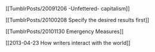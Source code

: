 [[TumblrPosts/20091206 -Unfettered- capitalism]]  

[[TumblrPosts/20100208 Specify the desired results first]]  

[[TumblrPosts/20101130 Emergency Measures]]  

[[2013-04-23 How writers interact with the world]]  




